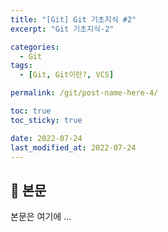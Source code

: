 ```yaml
---
title: "[Git] Git 기초지식 #2"
excerpt: "Git 기초지식-2"

categories:
  - Git
tags:
  - [Git, Git이란?, VCS]

permalink: /git/post-name-here-4/

toc: true
toc_sticky: true

date: 2022-07-24
last_modified_at: 2022-07-24
---
```


## 🦥 본문

본문은 여기에 ...
